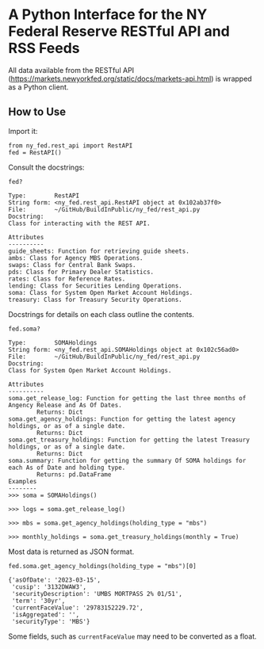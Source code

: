 # A Python Interface for the NY Federal Reserve RESTful API and RSS Feeds

All data available from the RESTful API (https://markets.newyorkfed.org/static/docs/markets-api.html) is wrapped as a Python client.

## How to Use

Import it:

```console
from ny_fed.rest_api import RestAPI
fed = RestAPI()
```

Consult the docstrings:

```console
fed?

Type:        RestAPI
String form: <ny_fed.rest_api.RestAPI object at 0x102ab37f0>
File:        ~/GitHub/BuildInPublic/ny_fed/rest_api.py
Docstring:  
Class for interacting with the REST API.

Attributes
----------
guide_sheets: Function for retrieving guide sheets.
ambs: Class for Agency MBS Operations.
swaps: Class for Central Bank Swaps.
pds: Class for Primary Dealer Statistics.
rates: Class for Reference Rates.
lending: Class for Securities Lending Operations.
soma: Class for System Open Market Account Holdings.
treasury: Class for Treasury Security Operations.
```

Docstrings for details on each class outline the contents.

```console
fed.soma?

Type:        SOMAHoldings
String form: <ny_fed.rest_api.SOMAHoldings object at 0x102c56ad0>
File:        ~/GitHub/BuildInPublic/ny_fed/rest_api.py
Docstring:  
Class for System Open Market Account Holdings.

Attributes
----------
soma.get_release_log: Function for getting the last three months of Angency Release and As Of Dates.
        Returns: Dict
soma.get_agency_holdings: Function for getting the latest agency holdings, or as of a single date.
        Returns: Dict
soma.get_treasury_holdings: Function for getting the latest Treasury holdings, or as of a single date.
        Returns: Dict
soma.summary: Function for getting the summary Of SOMA holdings for each As of Date and holding type.
        Returns: pd.DataFrame
Examples
--------
>>> soma = SOMAHoldings()

>>> logs = soma.get_release_log()

>>> mbs = soma.get_agency_holdings(holding_type = "mbs")

>>> monthly_holdings = soma.get_treasury_holdings(monthly = True)
```

Most data is returned as JSON format.

```
fed.soma.get_agency_holdings(holding_type = "mbs")[0]

{'asOfDate': '2023-03-15',
 'cusip': '3132DWAW3',
 'securityDescription': 'UMBS MORTPASS 2% 01/51',
 'term': '30yr',
 'currentFaceValue': '29783152229.72',
 'isAggregated': '',
 'securityType': 'MBS'}
```

Some fields, such as `currentFaceValue` may need to be converted as a float.
